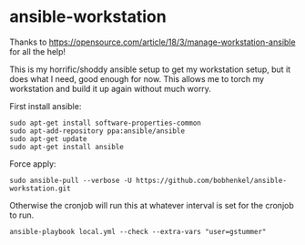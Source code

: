 # ansible-workstation

Thanks to https://opensource.com/article/18/3/manage-workstation-ansible for all the help!

This is my horrific/shoddy ansible setup to get my workstation setup, but it does what I need, good enough for now. This allows me to torch my workstation and build it up again without much worry.

First install ansible:
```
sudo apt-get install software-properties-common
sudo apt-add-repository ppa:ansible/ansible
sudo apt-get update
sudo apt-get install ansible
```
Force apply:
```
sudo ansible-pull --verbose -U https://github.com/bobhenkel/ansible-workstation.git
```
Otherwise the cronjob will run this at whatever interval is set for the cronjob to run.

```
ansible-playbook local.yml --check --extra-vars "user=gstummer"
```